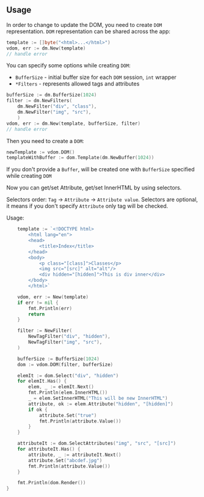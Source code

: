 ## Usage

In order to change to update the DOM, you need to create `DOM` representation. `DOM` representation can be shared across the app: 
```go
template := []byte("<html>...</html>")
vdom, err := dm.New(template)
// handle error
```

You can specify some options while creating `DOM`:
* `BufferSize` - initial buffer size for each `DOM` session, `int` wrapper
* `*Filters` - represents allowed tags and attributes

```go
bufferSize := dm.BufferSize(1024)
filter := dm.NewFilters(
	dm.NewFilter("div", "class"), 
	dm.NewFilter("img", "src"),
	)
vdom, err := dm.New(template, bufferSize, filter)
// handle error
```

Then you need to create a `DOM`:
```go
newTemplate := vdom.DOM()
templateWithBuffer := dom.Template(dm.NewBuffer(1024))
```
If you don't provide a `Buffer`, will be created one with `BufferSize` specified while creating `DOM`

Now you can get/set Attribute, get/set InnerHTML by using selectors. 

Selectors order: `Tag` -> `Attribute` -> `Attribute value`. Selectors are optional, it means if you don't specify `Attribute` only 
tag will be checked. 

Usage:

```go
	template := `<!DOCTYPE html>
        <html lang="en">
        <head>
            <title>Index</title>
        </head>
        <body>
            <p class="[class]">Classes</p>
            <img src="[src]" alt="alt"/>
            <div hidden="[hidden]">This is div inner</div>
        </body>
        </html>`

	vdom, err := New(template)
	if err != nil {
		fmt.Println(err)
		return
	}

	filter := NewFilter(
		NewTagFilter("div", "hidden"),
		NewTagFilter("img", "src"),
	)

	bufferSize := BufferSize(1024)
	dom := vdom.DOM(filter, bufferSize)

	elemIt := dom.Select("div", "hidden")
	for elemIt.Has() {
		elem, _ := elemIt.Next()
		fmt.Println(elem.InnerHTML())
		_ = elem.SetInnerHTML("This will be new InnerHTML")
		attribute, ok := elem.Attribute("hidden", "[hidden]")
		if ok {
			attribute.Set("true")
			fmt.Println(attribute.Value())
		}
	}

	attributeIt := dom.SelectAttributes("img", "src", "[src]")
	for attributeIt.Has() {
		attribute, _ := attributeIt.Next()
		attribute.Set("abcdef.jpg")
		fmt.Println(attribute.Value())
	}

	fmt.Println(dom.Render())
}
```

